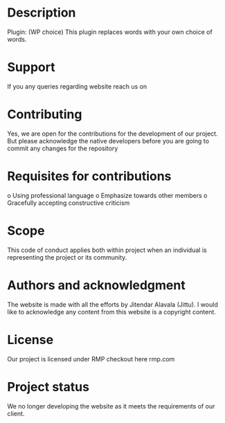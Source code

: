 
# Description
Plugin: (WP choice) This plugin replaces words with your own choice of words.

# Support
If you any queries regarding website reach us on 

# Contributing
Yes, we are open for the contributions for the development of our project. But please acknowledge the native developers before you are going to commit any changes for the repository

# Requisites for contributions
o	Using professional language 
o	Emphasize towards other members
o	Gracefully accepting constructive criticism

# Scope
This code of conduct applies both within project when an individual is representing the project or its community. 

# Authors and acknowledgment
The website is made with all the efforts by Jitendar Alavala (Jittu). I would like to acknowledge any content from this website is a copyright content.

# License
Our project is licensed under RMP checkout here rmp.com
# Project status
We no longer developing the website as it meets the requirements of our client.
